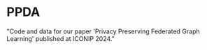 # PPDA
"Code and data for our paper 'Privacy Preserving Federated Graph Learning' published at ICONIP 2024."
